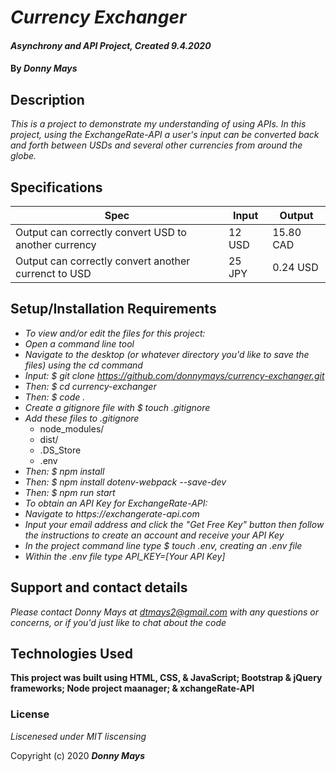 # _Currency Exchanger_

#### _Asynchrony and API Project, Created 9.4.2020_

#### By _**Donny Mays**_

## Description

_This is a project to demonstrate my understanding of using APIs.  In this project, using the ExchangeRate-API a user's input can be converted back and forth between USDs and several other currencies from around the globe._

## Specifications
|  Spec | Input  | Output  |
|---|---|---|
| Output can correctly convert USD to another currency | 12 USD | 15.80 CAD |
| Output can correctly convert another currenct to USD | 25 JPY | 0.24 USD |



## Setup/Installation Requirements

* _To view and/or edit the files for this project:_
* _Open a command line tool_
* _Navigate to the desktop (or whatever directory you'd like to save the files) using the cd command_
* _Input: $ git clone https://github.com/donnymays/currency-exchanger.git_
* _Then: $ cd currency-exchanger_
* _Then: $ code ._
* _Create a gitignore file with $ touch .gitignore_
* _Add these files to .gitignore_
    * node_modules/
    * dist/
    * .DS_Store
    * .env
* _Then: $ npm install_
* _Then: $ npm install dotenv-webpack --save-dev_
* _Then: $ npm run start_
* _To obtain an API Key for ExchangeRate-API:_
* _Navigate to https://exchangerate-api.com_
* _Input your email address and click the "Get Free Key" button then follow the instructions to create an account and receive your API Key_
* _In the project command line type $ touch .env, creating an .env file_
* _Within the .env file type API_KEY=[Your API Key]_


## Support and contact details

_Please contact Donny Mays at dtmays2@gmail.com with any questions or concerns, or if you'd just like to chat about the code_

## Technologies Used

__This project was built using HTML, CSS, & JavaScript; Bootstrap & jQuery frameworks; Node project maanager; & xchangeRate-API__

### License

*Liscenesed under MIT liscensing*

Copyright (c) 2020 **_Donny Mays_**